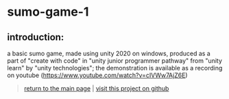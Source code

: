 # sumo-game-1

## introduction:

a basic sumo game, made using unity 2020 on windows, produced as a part of "create with code" in "unity junior programmer pathway" from "unity learn" by "unity technologies"; the demonstration is available as a recording on youtube (https://www.youtube.com/watch?v=cIVWw7AjZ6E)

> [return to the main page](https://ahiyantra.github.io)
> |
> [visit this project on github](https://github.com/ahiyantra/sumo-game-1)